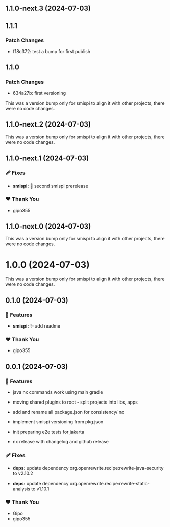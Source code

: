 ## 1.1.0-next.3 (2024-07-03)

## 1.1.1

### Patch Changes

- f18c372: test a bump for first publish

## 1.1.0

### Patch Changes

- 634a27b: first versioning

This was a version bump only for smispi to align it with other projects, there
were no code changes.

## 1.1.0-next.2 (2024-07-03)

This was a version bump only for smispi to align it with other projects, there
were no code changes.

## 1.1.0-next.1 (2024-07-03)

### 🩹 Fixes

- **smispi:** :bug: second smispi prerelease

### ❤️ Thank You

- gipo355

## 1.1.0-next.0 (2024-07-03)

This was a version bump only for smispi to align it with other projects, there
were no code changes.

# 1.0.0 (2024-07-03)

This was a version bump only for smispi to align it with other projects, there
were no code changes.

## 0.1.0 (2024-07-03)

### 🚀 Features

- **smispi:** :sparkles: add readme

### ❤️ Thank You

- gipo355

## 0.0.1 (2024-07-03)

### 🚀 Features

- java nx commands work using main gradle

- moving shared plugins to root - split projects into libs, apps

- add and rename all package.json for consistency/ nx

- implement smispi versioning from pkg.json

- init preparing e2e tests for jakarta

- nx release with changelog and github release

### 🩹 Fixes

- **deps:** update dependency org.openrewrite.recipe:rewrite-java-security to
  v2.10.2

- **deps:** update dependency org.openrewrite.recipe:rewrite-static-analysis to
  v1.10.1

### ❤️ Thank You

- Gipo
- gipo355
